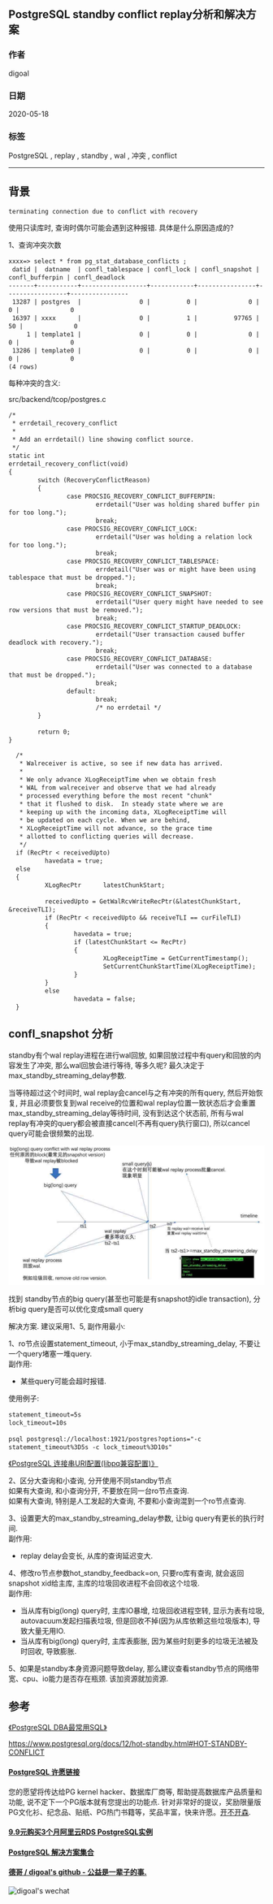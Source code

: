## PostgreSQL standby conflict replay分析和解决方案  
  
### 作者  
digoal  
  
### 日期  
2020-05-18  
  
### 标签  
PostgreSQL , replay , standby , wal , 冲突 , conflict   
  
----  
  
## 背景  
```  
terminating connection due to conflict with recovery  
```  
  
使用只读库时, 查询时偶尔可能会遇到这种报错. 具体是什么原因造成的?  
  
1、查询冲突次数  
  
```  
xxxx=> select * from pg_stat_database_conflicts ;  
 datid |  datname  | confl_tablespace | confl_lock | confl_snapshot | confl_bufferpin | confl_deadlock   
-------+-----------+------------------+------------+----------------+-----------------+----------------  
 13287 | postgres  |                0 |          0 |              0 |               0 |              0  
 16397 | xxxx      |                0 |          1 |          97765 |              50 |              0  
     1 | template1 |                0 |          0 |              0 |               0 |              0  
 13286 | template0 |                0 |          0 |              0 |               0 |              0  
(4 rows)  
```  
  
每种冲突的含义:  
  
src/backend/tcop/postgres.c  
  
```  
/*  
 * errdetail_recovery_conflict  
 *  
 * Add an errdetail() line showing conflict source.  
 */  
static int  
errdetail_recovery_conflict(void)  
{  
        switch (RecoveryConflictReason)  
        {  
                case PROCSIG_RECOVERY_CONFLICT_BUFFERPIN:  
                        errdetail("User was holding shared buffer pin for too long.");  
                        break;  
                case PROCSIG_RECOVERY_CONFLICT_LOCK:  
                        errdetail("User was holding a relation lock for too long.");  
                        break;  
                case PROCSIG_RECOVERY_CONFLICT_TABLESPACE:  
                        errdetail("User was or might have been using tablespace that must be dropped.");  
                        break;  
                case PROCSIG_RECOVERY_CONFLICT_SNAPSHOT:  
                        errdetail("User query might have needed to see row versions that must be removed.");  
                        break;  
                case PROCSIG_RECOVERY_CONFLICT_STARTUP_DEADLOCK:  
                        errdetail("User transaction caused buffer deadlock with recovery.");  
                        break;  
                case PROCSIG_RECOVERY_CONFLICT_DATABASE:  
                        errdetail("User was connected to a database that must be dropped.");  
                        break;  
                default:  
                        break;  
                        /* no errdetail */  
        }  
  
        return 0;  
}  
```  
  
```  
  /*  
   * Walreceiver is active, so see if new data has arrived.  
   *  
   * We only advance XLogReceiptTime when we obtain fresh  
   * WAL from walreceiver and observe that we had already  
   * processed everything before the most recent "chunk"  
   * that it flushed to disk.  In steady state where we are  
   * keeping up with the incoming data, XLogReceiptTime will  
   * be updated on each cycle. When we are behind,  
   * XLogReceiptTime will not advance, so the grace time  
   * allotted to conflicting queries will decrease.  
   */  
  if (RecPtr < receivedUpto)  
          havedata = true;  
  else  
  {  
          XLogRecPtr      latestChunkStart;  
  
          receivedUpto = GetWalRcvWriteRecPtr(&latestChunkStart, &receiveTLI);  
          if (RecPtr < receivedUpto && receiveTLI == curFileTLI)  
          {  
                  havedata = true;  
                  if (latestChunkStart <= RecPtr)  
                  {  
                          XLogReceiptTime = GetCurrentTimestamp();  
                          SetCurrentChunkStartTime(XLogReceiptTime);  
                  }  
          }  
          else  
                  havedata = false;  
  }  
```  
  
  
## confl_snapshot 分析  
standby有个wal replay进程在进行wal回放, 如果回放过程中有query和回放的内容发生了冲突, 那么wal回放会进行等待, 等多久呢? 最久决定于max_standby_streaming_delay参数.  
  
当等待超过这个时间时, wal replay会cancel与之有冲突的所有query, 然后开始恢复, 并且必须要恢复到wal receive的位置和wal replay位置一致状态后才会重置max_standby_streaming_delay等待时间, 没有到达这个状态前, 所有与wal replay有冲突的query都会被直接cancel(不再有query执行窗口), 所以cancel query可能会很频繁的出现.     
  
![pic](20200518_01_pic_001.jpg)  
  
找到 standby节点的big query(甚至也可能是有snapshot的idle transaction), 分析big query是否可以优化变成small query  
  
  
解决方案. 建议采用1、5, 副作用最小:    
  
1、ro节点设置statement_timeout, 小于max_standby_streaming_delay, 不要让一个query堵塞一堆query.   
副作用:   
- 某些query可能会超时报错.   
  
使用例子:  
  
```
statement_timeout=5s
lock_timeout=10s

psql postgresql://localhost:1921/postgres?options="-c statement_timeout%3D5s -c lock_timeout%3D10s"
```
  
[《PostgreSQL 连接串URI配置(libpq兼容配置)》](../201709/20170912_01.md)    
  
2、区分大查询和小查询, 分开使用不同standby节点  
如果有大查询, 和小查询分开, 不要放在同一台ro节点查询.  
如果有大查询, 特别是人工发起的大查询, 不要和小查询混到一个ro节点查询.   
  
3、设置更大的max_standby_streaming_delay参数, 让big query有更长的执行时间.  
副作用:   
- replay delay会变长, 从库的查询延迟变大.  
  
4、修改ro节点参数hot_standby_feedback=on, 只要ro库有查询, 就会返回snapshot xid给主库, 主库的垃圾回收进程不会回收这个垃圾.  
副作用:  
- 当从库有big(long) query时, 主库IO暴增, 垃圾回收进程空转, 显示为表有垃圾, autovacuum发起扫描表垃圾, 但是回收不掉(因为从库依赖这些垃圾版本), 导致大量无用IO.  
- 当从库有big(long) query时, 主库表膨胀, 因为某些时刻更多的垃圾无法被及时回收, 导致膨胀.    
  
5、如果是standby本身资源问题导致delay, 那么建议查看standby节点的网络带宽、cpu、io能力是否存在瓶颈. 该加资源就加资源.    
  
  
## 参考  
[《PostgreSQL DBA最常用SQL》](../202005/20200509_02.md)    
  
https://www.postgresql.org/docs/12/hot-standby.html#HOT-STANDBY-CONFLICT  
    
  
  
  
  
  
  
  
  
  
  
  
  
  
  
  
  
  
  
  
  
  
  
  
  
  
  
  
  
  
  
  
  
  
  
  
  
  
  
  
  
  
  
  
  
  
  
  
  
  
  
  
  
  
#### [PostgreSQL 许愿链接](https://github.com/digoal/blog/issues/76 "269ac3d1c492e938c0191101c7238216")
您的愿望将传达给PG kernel hacker、数据库厂商等, 帮助提高数据库产品质量和功能, 说不定下一个PG版本就有您提出的功能点. 针对非常好的提议，奖励限量版PG文化衫、纪念品、贴纸、PG热门书籍等，奖品丰富，快来许愿。[开不开森](https://github.com/digoal/blog/issues/76 "269ac3d1c492e938c0191101c7238216").  
  
  
#### [9.9元购买3个月阿里云RDS PostgreSQL实例](https://www.aliyun.com/database/postgresqlactivity "57258f76c37864c6e6d23383d05714ea")
  
  
#### [PostgreSQL 解决方案集合](https://yq.aliyun.com/topic/118 "40cff096e9ed7122c512b35d8561d9c8")
  
  
#### [德哥 / digoal's github - 公益是一辈子的事.](https://github.com/digoal/blog/blob/master/README.md "22709685feb7cab07d30f30387f0a9ae")
  
  
![digoal's wechat](../pic/digoal_weixin.jpg "f7ad92eeba24523fd47a6e1a0e691b59")
  
